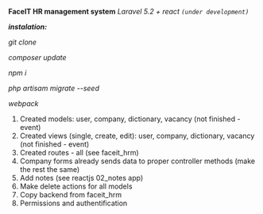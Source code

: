 **FaceIT HR management system**
_Laravel 5.2 + react_
_`(under development)`_

**_instalation:_**

_git clone_

_composer update_

_npm i_

_php artisam migrate --seed_

_webpack_

1. Created models: user, company, dictionary, vacancy (not finished - event) 
2. Created views (single, create, edit): user, company, dictionary, vacancy (not finished - event)
3. Created routes - all (see faceit_hrm)
4. Company forms already sends data to proper controller methods (make the rest the same)
5. Add notes (see reactjs 02_notes app)
6. Make delete actions for all models
7. Copy backend from faceit_hrm
8. Permissions and authentification 

